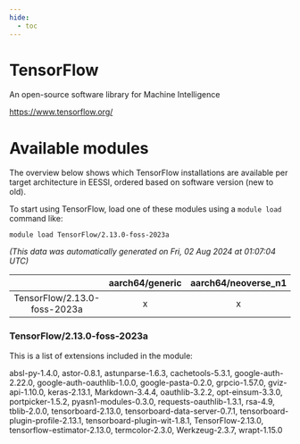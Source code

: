 ```yaml
---
hide:
  - toc
---
```


TensorFlow
==========


An open-source software library for Machine Intelligence

https://www.tensorflow.org/
# Available modules


The overview below shows which TensorFlow installations are available per target architecture in EESSI, ordered based on software version (new to old).

To start using TensorFlow, load one of these modules using a `module load` command like:

```shell
module load TensorFlow/2.13.0-foss-2023a
```

*(This data was automatically generated on Fri, 02 Aug 2024 at 01:07:04 UTC)*  

| |aarch64/generic|aarch64/neoverse_n1|aarch64/neoverse_v1|x86_64/generic|x86_64/amd/zen2|x86_64/amd/zen3|x86_64/amd/zen4|x86_64/intel/haswell|x86_64/intel/skylake_avx512|
| :---: | :---: | :---: | :---: | :---: | :---: | :---: | :---: | :---: | :---: |
|TensorFlow/2.13.0-foss-2023a|x|x|x|x|x|x|x|x|x|


### TensorFlow/2.13.0-foss-2023a

This is a list of extensions included in the module:

absl-py-1.4.0, astor-0.8.1, astunparse-1.6.3, cachetools-5.3.1, google-auth-2.22.0, google-auth-oauthlib-1.0.0, google-pasta-0.2.0, grpcio-1.57.0, gviz-api-1.10.0, keras-2.13.1, Markdown-3.4.4, oauthlib-3.2.2, opt-einsum-3.3.0, portpicker-1.5.2, pyasn1-modules-0.3.0, requests-oauthlib-1.3.1, rsa-4.9, tblib-2.0.0, tensorboard-2.13.0, tensorboard-data-server-0.7.1, tensorboard-plugin-profile-2.13.1, tensorboard-plugin-wit-1.8.1, TensorFlow-2.13.0, tensorflow-estimator-2.13.0, termcolor-2.3.0, Werkzeug-2.3.7, wrapt-1.15.0